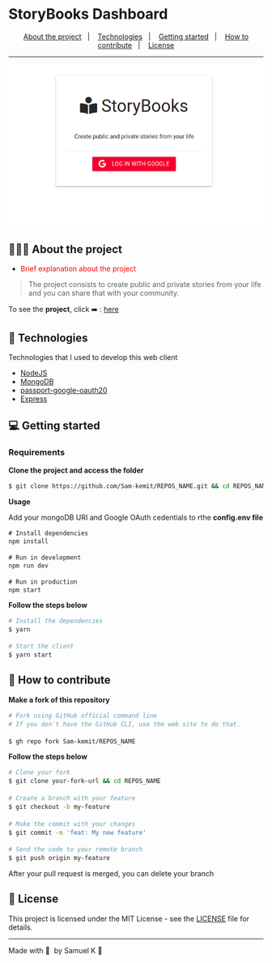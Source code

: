 # StoryBooks Dashboard

<p align="center">
  <a href="#-about-the-project">About the project</a>&nbsp;&nbsp;&nbsp;|&nbsp;&nbsp;&nbsp;
  <a href="#-technologies">Technologies</a>&nbsp;&nbsp;&nbsp;|&nbsp;&nbsp;&nbsp;
  <a href="#-getting-started">Getting started</a>&nbsp;&nbsp;&nbsp;|&nbsp;&nbsp;&nbsp;
  <a href="#-how-to-contribute">How to contribute</a>&nbsp;&nbsp;&nbsp;|&nbsp;&nbsp;&nbsp;
  <a href="#-license">License</a>
</p>

<hr>

![Dashboard app](/public/img/storybooks.png)




## 👨🏻‍💻 About the project

- <p style="color: red;">Brief explanation about the project</p>

> The project consists to create public and private stories from your life and you can share that with your community.

To see the **project**, click ➡️ : [here](https://lit-brushlands-59851.herokuapp.com/)</br>

## 🚀 Technologies

Technologies that I used to develop this web client

- [NodeJS](https://nodejs.org/)
- [MongoDB](https://www.mongodb.com/)
- [passport-google-oauth20](http://www.passportjs.org/packages/passport-google-oauth20/)
- [Express](https://expressjs.com/)

## 💻 Getting started

### Requirements

**Clone the project and access the folder**

```bash
$ git clone https://github.com/Sam-kemit/REPOS_NAME.git && cd REPOS_NAME
```

**Usage**

Add your mongoDB URI and Google OAuth cedentials to rthe **config.env file**

```
# Install dependencies
npm install

# Run in development
npm run dev

# Run in production
npm start
```


**Follow the steps below**

```bash
# Install the dependencies
$ yarn

# Start the client
$ yarn start
```

## 🤔 How to contribute

**Make a fork of this repository**

```bash
# Fork using GitHub official command line
# If you don't have the GitHub CLI, use the web site to do that.

$ gh repo fork Sam-kemit/REPOS_NAME
```

**Follow the steps below**

```bash
# Clone your fork
$ git clone your-fork-url && cd REPOS_NAME

# Create a branch with your feature
$ git checkout -b my-feature

# Make the commit with your changes
$ git commit -m 'feat: My new feature'

# Send the code to your remote branch
$ git push origin my-feature
```

After your pull request is merged, you can delete your branch

## 📝 License

This project is licensed under the MIT License - see the [LICENSE](LICENSE) file for details.

---

Made with 🖤 &nbsp;by Samuel K 👋 &nbsp;
